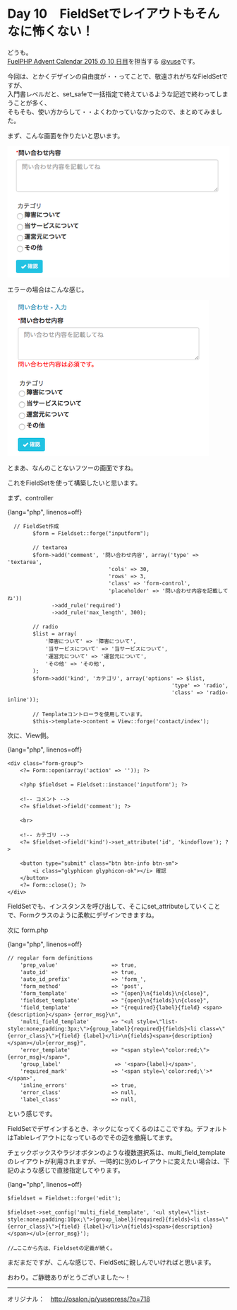# Day 10　FieldSetでレイアウトもそんなに怖くない！

どうも。  
 [FuelPHP Advent Calendar 2015 の 10 日目](http://qiita.com/advent-calendar/2015/fuelphp)を担当する [@yuse](https://twitter.com/yusesan)です。

今回は、とかくデザインの自由度が・・ってことで、敬遠されがちなFieldSetですが、  
 入門書レベルだと、set\_safeで一括指定で終えているような記述で終わってしまうことが多く、  
 そもそも、使い方からして・・よくわかっていなかったので、まとめてみました。

まず、こんな画面を作りたいと思います。

![スクリーンショット 2015-12-08 23.37.38](images/10/513540a0c9f720b32b774d191656ab50.png)

エラーの場合はこんな感じ。

![スクリーンショット 2015-12-08 23.39.29](images/10/15d9d48ab7b06dc5ed3c047f300cfc4b.png)

 

とまあ、なんのことないフツーの画面ですね。

これをFieldSetを使って構築したいと思います。

 

まず、controller

{lang="php", linenos=off}
~~~
  // FieldSet作成
        $form = Fieldset::forge("inputform");
 
        // textarea
        $form->add('comment', '問い合わせ内容', array('type' => 'textarea', 
                                'cols' => 30, 
                                'rows' => 3, 
                                'class' => 'form-control', 
                                'placeholder' => '問い合わせ内容を記載してね'))
              ->add_rule('required')
              ->add_rule('max_length', 300);
 
        // radio
        $list = array(
            '障害について' => '障害について',
            '当サービスについて' => '当サービスについて',
            '運営元について' => '運営元について',
            'その他' => 'その他',
        );
        $form->add('kind', 'カテゴリ', array('options' => $list,
                                                    'type' => 'radio',
                                                    'class' => 'radio-inline'));
 
        // Templateコントローラを使用しています。
        $this->template->content = View::forge('contact/index');
~~~

次に、View側。

{lang="php", linenos=off}
~~~
<div class="form-group">
    <?= Form::open(array('action' => '')); ?>
 
    <?php $fieldset = Fieldset::instance('inputform'); ?>
 
    <!-- コメント -->
    <?= $fieldset->field('comment'); ?>
 
    <br>
 
    <!-- カテゴリ -->
    <?= $fieldset->field('kind')->set_attribute('id', 'kindoflove'); ?>
 
    <button type="submit" class="btn btn-info btn-sm">
        <i class="glyphicon glyphicon-ok"></i> 確認
    </button>
    <?= Form::close(); ?>
</div>
~~~

FieldSetでも、インスタンスを呼び出して、そこにset\_attributeしていくことで、Formクラスのように柔軟にデザインできますね。

次に form.php

{lang="php", linenos=off}
~~~
// regular form definitions
    'prep_value'                 => true,
    'auto_id'                    => true,
    'auto_id_prefix'             => 'form_',
    'form_method'                => 'post',
    'form_template'              => "{open}\n{fields}\n{close}",
    'fieldset_template'          => "{open}\n{fields}\n{close}",
    'field_template'             => "{required}{label}{field} <span>{description}</span> {error_msg}\n",
    'multi_field_template'       => "<ul style=\"list-style:none;padding:3px;\">{group_label}{required}{fields}<li class=\"{error_class}\">{field} {label}</li>\n{fields}<span>{description}</span></ul>{error_msg}",
    'error_template'             => "<span style=\"color:red;\">{error_msg}</span>",
    'group_label'                 => '<span>{label}</span>',
    'required_mark'              => '<span style=\'color:red;\'>*</span>',
    'inline_errors'              => true,
    'error_class'                => null,
    'label_class'                => null,
~~~

という感じです。

FieldSetでデザインするとき、ネックになってくるのはここですね。デフォルトはTableレイアウトになっているのでその辺を撤廃してます。

チェックボックスやラジオボタンのような複数選択系は、multi\_field\_templateのレイアウトが利用されますが、一時的に別のレイアウトに変えたい場合は、下記のような感じで直接指定してやります。

{lang="php", linenos=off}
~~~
$fieldset = Fieldset::forge('edit');
 
$fieldset->set_config('multi_field_template', '<ul style=\"list-style:none;padding:10px;\">{group_label}{required}{fields}<li class=\"{error_class}\">{field} {label}</li>\n{fields}<span>{description}</span></ul>{error_msg}');
 
//…ここから先は、Fieldsetの定義が続く。
~~~

まだまだですが、こんな感じで、FieldSetに親しんでいければと思います。

おわり。ご静聴ありがとうございました〜！

---
オリジナル：　<http://osalon.jp/yusepress/?p=718>
